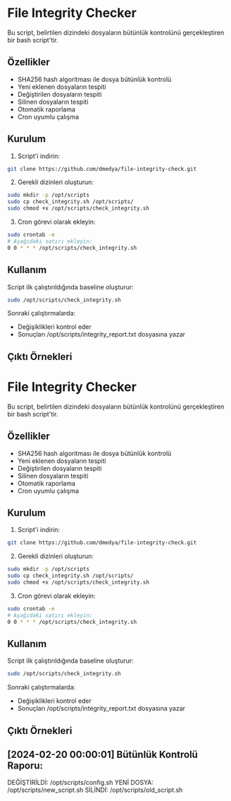 # File Integrity Checker

Bu script, belirtilen dizindeki dosyaların bütünlük kontrolünü gerçekleştiren bir bash script'tir.

## Özellikler

- SHA256 hash algoritması ile dosya bütünlük kontrolü
- Yeni eklenen dosyaların tespiti
- Değiştirilen dosyaların tespiti
- Silinen dosyaların tespiti
- Otomatik raporlama
- Cron uyumlu çalışma

## Kurulum

1. Script'i indirin:
```bash
git clone https://github.com/dmedya/file-integrity-check.git
```

2. Gerekli dizinleri oluşturun:
```bash
sudo mkdir -p /opt/scripts
sudo cp check_integrity.sh /opt/scripts/
sudo chmod +x /opt/scripts/check_integrity.sh
```

3. Cron görevi olarak ekleyin:
```bash
sudo crontab -e
# Aşağıdaki satırı ekleyin:
0 0 * * * /opt/scripts/check_integrity.sh
```

## Kullanım

Script ilk çalıştırıldığında baseline oluşturur:
```bash
sudo /opt/scripts/check_integrity.sh
```

Sonraki çalıştırmalarda:
- Değişiklikleri kontrol eder
- Sonuçları /opt/scripts/integrity_report.txt dosyasına yazar

## Çıktı Örnekleri
# File Integrity Checker

Bu script, belirtilen dizindeki dosyaların bütünlük kontrolünü gerçekleştiren bir bash script'tir.

## Özellikler

- SHA256 hash algoritması ile dosya bütünlük kontrolü
- Yeni eklenen dosyaların tespiti
- Değiştirilen dosyaların tespiti
- Silinen dosyaların tespiti
- Otomatik raporlama
- Cron uyumlu çalışma

## Kurulum

1. Script'i indirin:
```bash
git clone https://github.com/dmedya/file-integrity-check.git
```

2. Gerekli dizinleri oluşturun:
```bash
sudo mkdir -p /opt/scripts
sudo cp check_integrity.sh /opt/scripts/
sudo chmod +x /opt/scripts/check_integrity.sh
```

3. Cron görevi olarak ekleyin:
```bash
sudo crontab -e
# Aşağıdaki satırı ekleyin:
0 0 * * * /opt/scripts/check_integrity.sh
```

## Kullanım

Script ilk çalıştırıldığında baseline oluşturur:
```bash
sudo /opt/scripts/check_integrity.sh
```

Sonraki çalıştırmalarda:
- Değişiklikleri kontrol eder
- Sonuçları /opt/scripts/integrity_report.txt dosyasına yazar

## Çıktı Örnekleri
[2024-02-20 00:00:01] Bütünlük Kontrolü Raporu:
----------------------------------------
DEĞİŞTİRİLDİ: /opt/scripts/config.sh
YENİ DOSYA: /opt/scripts/new_script.sh
SİLİNDİ: /opt/scripts/old_script.sh